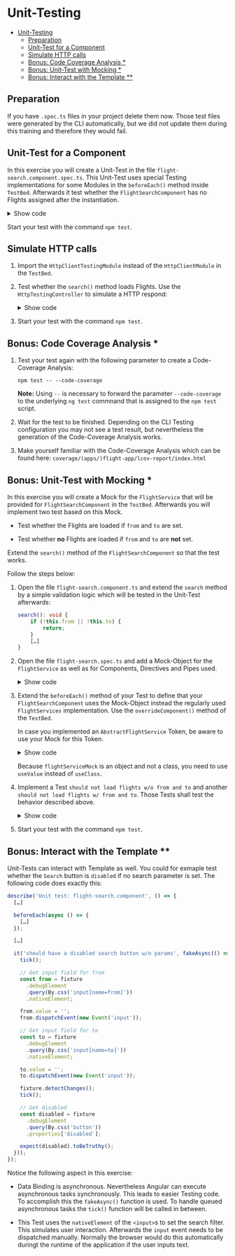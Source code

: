 # Unit-Testing

- [Unit-Testing](#unit-testing)
  - [Preparation](#preparation)
  - [Unit-Test for a Component](#unit-test-for-a-component)
  - [Simulate HTTP calls](#simulate-http-calls)
  - [Bonus: Code Coverage Analysis \*](#bonus-code-coverage-analysis-)
  - [Bonus: Unit-Test with Mocking \*](#bonus-unit-test-with-mocking-)
  - [Bonus: Interact with the Template \*\*](#bonus-interact-with-the-template-)

## Preparation

If you have `.spec.ts` files in your project delete them now. Those test files were generated by the CLI automatically, but we did not update them during this training and therefore they would fail.

## Unit-Test for a Component

In this exercise you will create a Unit-Test in the file `flight-search.component.spec.ts`. This Unit-Test uses special Testing implementations for some Modules in the `beforeEach()` method inside `TestBed`. Afterwards it test whether the `FlightSearchComponent` has no Flights assigned after the instantiation.

<details>
<summary>Show code</summary>
<p>

```typescript
import { ComponentFixture, TestBed } from '@angular/core/testing';
import { HttpClientTestingModule } from '@angular/common/http/testing';
import { RouterTestingModule } from '@angular/router/testing';

import { FlightSearchComponent } from './flight-search.component';
import { FlightBookingModule } from '../flight-booking.module';

describe('Unit test: flight-search.component', () => {
  let component: FlightSearchComponent;
  let fixture: ComponentFixture<FlightSearchComponent>;

  beforeEach(() => {
    TestBed.configureTestingModule({
      imports: [HttpClientTestingModule, RouterTestingModule, FlightBookingModule, SharedModule],
      providers: [
        // Add Providers if you need them for your tests
      ],
    });

    fixture = TestBed.createComponent(FlightSearchComponent);
    component = fixture.componentInstance;
    fixture.detectChanges();
  });

  it('should not have any flights loaded initially', () => {
    expect(component.flights.length).toBe(0);
  });
});
```

</p>
</details>

Start your test with the command `npm test`.

## Simulate HTTP calls

1. Import the `HttpClientTestingModule` instead of the `HttpClientModule` in the `TestBed`.

2. Test whether the `search()` method loads Flights. Use the `HttpTestingController` to simulate a HTTP respond:

   <details>
   <summary>Show code</summary>
   <p>

   ```typescript
   describe('Unit test: flight-search.component', () => {
       […]

       beforeEach(async () => {
           […]
       });

       it('should load flights when user entered from and to', () => {
           component.from = 'Graz';
           component.to = 'Hamburg';
           component.search();

           const httpTestingController: HttpTestingController
               = TestBed.inject(HttpTestingController);

           const req = httpTestingController.expectOne(
               'http://www.angular.at/api/flight?from=Graz&to=Hamburg'
           );
           // req.request.method === 'GET'

           req.flush([{
               id: 22,
               from: 'Graz',
               to: 'Hamburg',
               date: ''
           }]);

           expect(component.flights.length).toBe(1);
       });
   });
   ```

   </p>
   </details>

3. Start your test with the command `npm test`.

## Bonus: Code Coverage Analysis \*

1. Test your test again with the following parameter to create a Code-Coverage Analysis:

   ```
   npm test -- --code-coverage
   ```

   **Note:** Using `--` is necessary to forward the parameter `--code-coverage` to the underlying `ng test` commnand that is assigned to the `npm test` script.

2. Wait for the test to be finished. Depending on the CLI Testing configuration you may not see a test result, but nevertheless the generation of the Code-Coverage Analysis works.

3. Make yourself familiar with the Code-Coverage Analysis which can be found here: `coverage/(apps/)flight-app/lcov-report/index.html`

## Bonus: Unit-Test with Mocking \*

In this exercise you will create a Mock for the `FlightService` that will be provided for `FlightSearchComponent` in the `TestBed`. Afterwards you will implement two test based on this Mock.

- Test whether the Flights are loaded if `from` and `to` are set.

- Test whether **no** Flights are loaded if `from` and `to` are **not** set.

Extend the `search()` method of the `FlightSearchComponent` so that the test works.

Follow the steps below:

1. Open the file `flight-search.component.ts` and extend the `search` method by a simple validation logic which will be tested in the Unit-Test afterwards:

   ```TypeScript
   search(): void {
       if (!this.from || !this.to) {
           return;
       }
       […]
   }
   ```

2. Open the file `flight-search.spec.ts` and add a Mock-Object for the `FlightService` as well as for Components, Directives and Pipes used.

   <details>
   <summary>Show code</summary>
   <p>

   ```TypeScript
   describe('Unit test with service mock: flight-search.component', () => {
       let component: FlightSearchComponent;
       let fixture: ComponentFixture<FlightSearchComponent>;
       const result = [
           { id: 17, from: 'Graz', to: 'Hamburg', date: 'now', delayed: true },
           { id: 18, from: 'Vienna', to: 'Barcelona', date: 'now', delayed: true },
           { id: 19, from: 'Frankfurt', to: 'Salzburg', date: 'now', delayed: true },
       ];

       const flightServiceMock = {
           find(from: string, to: string): Observable<Flight[]> {
               return of(result);
           },
           // Implement the following members only if this code is used in your Component
           flights: [] as Flight[],
           load(from: string, to: string): void {
               this.find(from, to).subscribe(f => { this.flights = f; });
           }
       };

       @Component({ selector: 'app-flight-card', template: '' })
       class FlightCardComponent {
           @Input() item: Flight;
           @Input() selected: boolean;
           @Output() selectedChange = new EventEmitter<boolean>();
       }

       // tslint:disable-next-line: directive-selector
       @Directive({ selector: 'input[city]' })
       class CityValidatorDirective {
           @Input() city: string[];
           validate = _ => null;
       }

       // tslint:disable-next-line: use-pipe-transform-interface
       @Pipe({ name: 'city' })
       class CityPipe implements PipeTransform {
           transform = v => v;
       }

       […]
   });
   ```

   </p>
   </details>

3. Extend the `beforeEach()` method of your Test to define that your `FlightSearchComponent` uses the Mock-Object instead the regularly used `FlightServices` implementation. Use the `overrideComponent()` method of the `TestBed`.

   In case you implemented an `AbstractFlightService` Token, be aware to use your Mock for this Token.

   <details>
   <summary>Show code</summary>
   <p>

   ```TypeScript
   describe('Unit test with service mock: flight-search.component', () => {
       […]

       beforeEach(async () => {
           TestBed.configureTestingModule({
               imports: [
                   FormsModule
               ],
               declarations: [
                   FlightSearchComponent,
                   FlightCardComponent,
                   CityPipe,
                   CityValidatorDirective
               ]
           })
           .overrideComponent(FlightSearchComponent, {
               set: {
                   providers: [
                       {
                           provide: FlightService,
                           useValue: flightServiceMock
                       }
                   ]
               }
           });

           fixture = TestBed.createComponent(FlightSearchComponent);
           component = fixture.componentInstance;
           fixture.detectChanges();
       });

       […]
   });
   ```

   </p>
   </details>

   Because `flightServiceMock` is an object and not a class, you need to use `useValue` instead of `useClass`.

4. Implement a Test `should not load flights w/o from and to` and another `should not load flights w/ from and to`. Those Tests shall test the behavior described above.

   <details>
   <summary>Show code</summary>
   <p>

   ```TypeScript
   describe('Unit test with service mock: flight-search.component', () => {
       […]

       it('should not load flights w/o from and to', () => {
           component.from = '';
           component.to = '';
           component.search();

           expect(component.flights.length).toBe(0);
       });

       it('should load flights w/ from and to', () => {
           component.from = 'Hamburg';
           component.to = 'Graz';
           component.search();

           expect(component.flights.length).toBeGreaterThan(0);
       });
   });
   ```

   </p>
   </details>

5. Start your test with the command `npm test`.

## Bonus: Interact with the Template \*\*

Unit-Tests can interact with Template as well. You could for exmaple test whether the `Search` button is `disabled` if no search parameter is set. The following code does exactly this:

```TypeScript
describe('Unit test: flight-search.component', () => {
  […]

  beforeEach(async () => {
    […]
  });

  […]

  it('should have a disabled search button w/o params', fakeAsync(() => {
    tick();

    // Get input field for from
    const from = fixture
      .debugElement
      .query(By.css('input[name=from]'))
      .nativeElement;

    from.value = '';
    from.dispatchEvent(new Event('input'));

    // Get input field for to
    const to = fixture
      .debugElement
      .query(By.css('input[name=to]'))
      .nativeElement;

    to.value = '';
    to.dispatchEvent(new Event('input'));

    fixture.detectChanges();
    tick();

    // Get disabled
    const disabled = fixture
      .debugElement
      .query(By.css('button'))
      .properties['disabled'];

    expect(disabled).toBeTruthy();
  }));
});
```

Notice the following aspect in this exercise:

- Data Binding is asynchronous. Nevertheless Angular can execute asynchronous tasks synchronously. This leads to easier Testing code. To accomplish this the `fakeAsync()` function is used. To handle queued asynchronous tasks the `tick()` function will be called in between.

- This Test uses the `nativeElement` of the `<input>`s to set the search filter. This simulates user interaction. Afterwards the `input` event needs to be dispatched manually. Normally the browser would do this automatically duringt the runtime of the application if the user inputs text.
